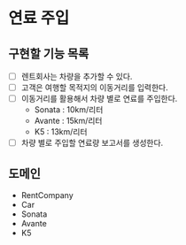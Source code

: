 # 연료 주입

## 구현할 기능 목록

- [ ] 렌트회사는 차량을 추가할 수 있다.
- [ ] 고객은 여행할 목적지의 이동거리를 입력한다.
- [ ] 이동거리를 활용해서 차량 별로 연료를 주입한다.
    - Sonata : 10km/리터
    - Avante : 15km/리터
    - K5 : 13km/리터
- [ ] 차량 별로 주입할 연료량 보고서를 생성한다.

## 도메인
- RentCompany
- Car
- Sonata
- Avante
- K5
